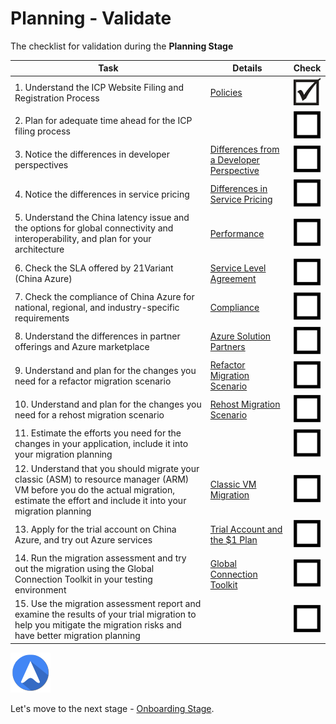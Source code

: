 <properties
	pageTitle="Global Customer Playbook planning-validate "
	description="Global Customer Playbook planning-validate"
	services="global-customer-playbook"
	documentationCenter=""
	authors="jtong"
	manager="edwinc"
	editor=""
	tags="global-customer-playbook"/>

<tags
	ms.service="migration-lifecycle-planning"
	ms.workload=""
	ms.tgt_pltfrm=""
	ms.devlang="na"
	ms.topic="article"
	ms.date="11/21/2016"
	wacn.date="11/21/2016"
	wacn.lang="en" 
	ms.author="jtong"/>

# Planning - Validate

The checklist for validation during the **Planning Stage**

Task | Details | Check
------------ | ------------ | ------------
1. Understand the ICP Website Filing and Registration Process | [Policies](/solutions/global-customer/planning/guidance/policies/) | ![d](../media/check-box.png)
2. Plan for adequate time ahead for the ICP filing process |  | ![ud](../media/empty-box.png)
3. Notice the differences in developer perspectives | [Differences from a Developer Perspective](/solutions/global-customer/planning/guidance/parity/) | ![ud](../media/empty-box.png)
4. Notice the differences in service pricing | [Differences in Service Pricing](/solutions/global-customer/planning/guidance/parity/) | ![ud](../media/empty-box.png)
5. Understand the China latency issue and the options for global connectivity and interoperability, and plan for your architecture | [Performance](/solutions/global-customer/planning/guidance/performance/) | ![ud](../media/empty-box.png)
6. Check the SLA offered by 21Variant (China Azure) | [Service Level Agreement](/solutions/global-customer/planning/guidance/partners/) | ![ud](../media/empty-box.png)
7. Check the compliance of China Azure for national, regional, and industry-specific requirements | [Compliance](/solutions/global-customer/planning/guidance/partners/) | ![ud](../media/empty-box.png)
8. Understand the differences in partner offerings and Azure marketplace | [Azure Solution Partners](/solutions/global-customer/planning/guidance/partners/) | ![ud](../media/empty-box.png)
9. Understand and plan for the changes you need for a refactor migration scenario | [Refactor Migration Scenario](/solutions/global-customer/planning/guidance/refactor-migration/) | ![ud](../media/empty-box.png)
10. Understand and plan for the changes you need for a rehost migration scenario | [Rehost Migration Scenario](/solutions/global-customer/planning/guidance/rehost-migration/) | ![ud](../media/empty-box.png)
11. Estimate the efforts you need for the changes in your application, include it into your migration planning |  | ![ud](../media/empty-box.png)
12. Understand that you should migrate your classic (ASM) to resource manager (ARM) VM before you do the actual migration, estimate the effort and include it into your migration planning | [Classic VM Migration](/solutions/global-customer/other-migration-tools/) | ![ud](../media/empty-box.png)
13. Apply for the trial account on China Azure, and try out Azure services | [Trial Account and the $1 Plan](/solutions/global-customer/planning/guidance/partners) | ![ud](../media/empty-box.png)
14. Run the migration assessment and try out the migration using the Global Connection Toolkit in your testing environment | [Global Connection Toolkit](/solutions/global-customer/migration-assistant) | ![ud](../media/empty-box.png)
15. Use the migration assessment report and examine the results of your trial migration to help you mitigate the migration risks and have better migration planning |  | ![ud](../media/empty-box.png)

![navigation](../media/navigation.png)

Let's move to the next stage - [Onboarding Stage](/solutions/global-customer/onboarding/validate/).

 

